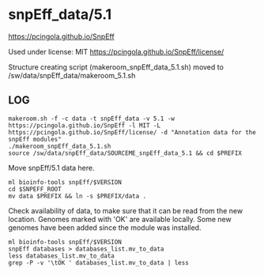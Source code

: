 snpEff_data/5.1
===============

<https://pcingola.github.io/SnpEff>

Used under license:
MIT
<https://pcingola.github.io/SnpEff/license/>

Structure creating script (makeroom_snpEff_data_5.1.sh) moved to /sw/data/snpEff_data/makeroom_5.1.sh

LOG
---

    makeroom.sh -f -c data -t snpEff_data -v 5.1 -w https://pcingola.github.io/SnpEff -l MIT -L https://pcingola.github.io/SnpEff/license/ -d "Annotation data for the snpEff modules"
    ./makeroom_snpEff_data_5.1.sh 
    source /sw/data/snpEff_data/SOURCEME_snpEff_data_5.1 && cd $PREFIX

Move snpEff/5.1 data here.

    ml bioinfo-tools snpEff/$VERSION
    cd $SNPEFF_ROOT
    mv data $PREFIX && ln -s $PREFIX/data .

Check availability of data, to make sure that it can be read from the new location. Genomes marked with 'OK' are available locally. Some new genomes have been added since the module was installed.

    ml bioinfo-tools snpEff/$VERSION
    snpEff databases > databases_list.mv_to_data
    less databases_list.mv_to_data
    grep -P -v '\tOK ' databases_list.mv_to_data | less

